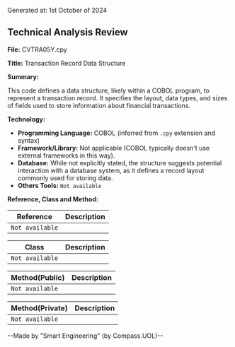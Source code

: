 Generated at: 1st October of 2024

## Technical Analysis Review

**File:**  CVTRA05Y.cpy

**Title:**  Transaction Record Data Structure 

**Summary:** 

This code defines a data structure, likely within a COBOL program, to represent a transaction record. It specifies the layout, data types, and sizes of fields used to store information about financial transactions.  

**Technology:**

* **Programming Language:**  COBOL (inferred from `.cpy` extension and syntax)
* **Framework/Library:**  Not applicable (COBOL typically doesn't use external frameworks in this way).
* **Database:**  While not explicitly stated, the structure suggests potential interaction with a database system, as it defines a record layout commonly used for storing data. 
* **Others Tools:** `Not available`

**Reference, Class and Method:**

| Reference | Description |
|---|---|
| `Not available` |  |

| Class | Description |
|---|---|
| `Not available` |  |

| Method(Public) | Description |
|---|---|
| `Not available` |  |

| Method(Private) | Description |
|---|---|
| `Not available` |  |

--Made by "Smart Engineering" (by Compass.UOL)--